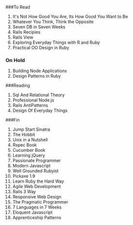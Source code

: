 ###To Read
1. It's Not How Good You Are, Its How Good You Want to Be
1. Whatever You Think, Think the Opposite
1. Seven DB in Seven Weeks
1. Rails Recipies
1. Rails View
1. Exploring Everyday Things with R and Ruby
1. Practical OO Design in Ruby

### On Hold

1. Building Node Applications
1. Design Patterns in Ruby

###Reading

1. Sql And Relational Theory
1. Professional Node.js
1. Rails AntiPatterns
1. Design Of Everyday Things

###Fin

1. Jump Start Sinatra
1. The Hobbit
1. Unix in a Nutshell
1. Rspec Book
1. Cucumber Book
1. Learning jQuery
1. Passionate Programmer
1. Modern Javascript
1. Well Grounded Rubyist
1. Pickaxe 1.9
1. Learn Ruby the Hard Way
1. Agile Web Development
1. Rails 3 Way
1. Responsive Web Design
1. The Pragmatic Programmer
1. 7 Languages in 7 Weeks
1. Eloquent Javascript
1. Apprenticeship Patterns
